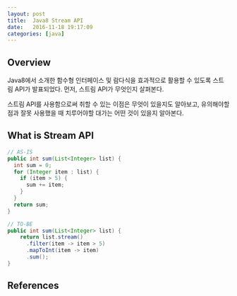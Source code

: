 ```yaml
---
layout: post
title:  Java8 Stream API
date:   2016-11-18 19:17:09
categories: [java]
---
```


## Overview

Java8에서 소개한 함수형 인터페이스 및 람다식을 효과적으로 활용할 수 있도록 스트림 API가 발표되었다. 먼저, 스트림 API가 무엇인지 살펴본다.

스트림 API를 사용함으로써 취할 수 있는 이점은 무엇이 있을지도 알아보고, 유의해야할 점과 잘못 사용했을 때 치루어야할 대가는 어떤 것이 있을지 알아본다.

## What is Stream API

```java
// AS-IS
public int sum(List<Integer> list) {
  int sum = 0;
  for (Integer item : list) {
    if (item > 5) {
      sum += item;
    }
  }
  return sum;
}

// TO-BE
public int sum(List<Integer> list) {
    return list.stream()
      .filter(item -> item > 5)
      .mapToInt(item -> item)
      .sum();
}
```

## References
